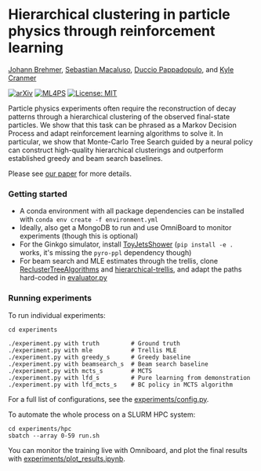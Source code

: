 # Hierarchical clustering in particle physics through reinforcement learning

[Johann Brehmer](johann.brehmer@nyu.edu), [Sebastian Macaluso](sm4511@nyu.edu),
[Duccio Pappadopulo](dpappadopulo@bloomberg.net), and [Kyle Cranmer](kyle.cranmer@nyu.edu)

[![arXiv](http://img.shields.io/badge/arXiv-arXiv:2011.08191-B31B1B.svg)](https://arxiv.org/abs/2011.08191)
[![ML4PS](http://img.shields.io/badge/ML4PS-2020-000000.svg)](https://ml4physicalsciences.github.io/2020/)
[![License: MIT](https://img.shields.io/badge/License-MIT-yellow.svg)](https://opensource.org/licenses/MIT)

Particle physics experiments often require the reconstruction of  decay patterns through a hierarchical clustering of the observed final-state particles. We show that this task can be phrased as a Markov Decision Process and adapt reinforcement learning algorithms to solve it. In particular, we show that Monte-Carlo Tree Search guided by a neural policy can construct high-quality hierarchical clusterings and outperform established greedy and beam search baselines.

Please see [our paper](https://arxiv.org/abs/2011.08191) for more details.

### Getting started

- A conda environment with all package dependencies can be installed with `conda env create -f environment.yml`
- Ideally, also get a MongoDB to run and use OmniBoard to monitor experiments (though this is optional)
- For the Ginkgo simulator, install [ToyJetsShower](https://github.com/johannbrehmer/ToyJetsShower) (`pip install -e .` works, it's missing the `pyro-ppl` dependency though)
- For beam search and MLE estimates through the trellis, clone [ReclusterTreeAlgorithms](https://github.com/SebastianMacaluso/ReclusterTreeAlgorithms) and [hierarchical-trellis](https://github.com/iesl/hierarchical-trellis), and adapt the paths hard-coded in [evaluator.py](ginkgo_rl/eval/evaluator.py)


### Running experiments

To run individual experiments:
```
cd experiments

./experiment.py with truth         # Ground truth
./experiment.py with mle           # Trellis MLE
./experiment.py with greedy_s      # Greedy baseline
./experiment.py with beamsearch_s  # Beam search baseline
./experiment.py with mcts_s        # MCTS
./experiment.py with lfd_s         # Pure learning from demonstration
./experiment.py with lfd_mcts_s    # BC policy in MCTS algorithm
```

For a full list of configurations, see the [experiments/config.py](experiments/config.py). 

To automate the whole process on a SLURM HPC system:
```
cd experiments/hpc
sbatch --array 0-59 run.sh
```

You can monitor the training live with Omniboard, and plot the final results with [experiments/plot_results.ipynb](experiments/plot_results.ipynb).

